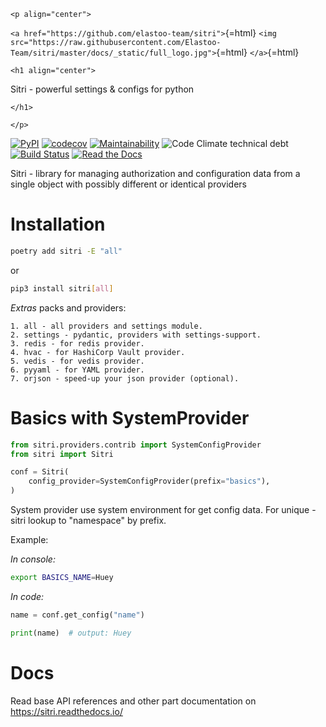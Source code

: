 ```{=html}
<p align="center">
```
`<a href="https://github.com/elastoo-team/sitri">`{=html}
`<img src="https://raw.githubusercontent.com/Elastoo-Team/sitri/master/docs/_static/full_logo.jpg">`{=html}
`</a>`{=html}
```{=html}
<h1 align="center">
```
Sitri - powerful settings & configs for python
```{=html}
</h1>
```
```{=html}
</p>
```
[![PyPI](https://img.shields.io/pypi/v/sitri)](https://pypi.org/project/sitri/)
[![codecov](https://codecov.io/gh/Elastoo-Team/sitri/branch/master/graph/badge.svg)](https://codecov.io/gh/elastoo-team/sitri)
[![Maintainability](https://api.codeclimate.com/v1/badges/625f1d869adbf4128f75/maintainability)](https://codeclimate.com/github/Elastoo-Team/sitri/maintainability)
![Code Climate technical
debt](https://img.shields.io/codeclimate/tech-debt/Elastoo-Team/sitri)
[![Build
Status](https://img.shields.io/endpoint.svg?url=https%3A%2F%2Factions-badge.atrox.dev%2FElastoo-Team%2Fsitri%2Fbadge&style=popout)](https://actions-badge.atrox.dev/Elastoo-Team/sitri/goto)
[![Read the
Docs](https://img.shields.io/readthedocs/sitri)](https://sitri.readthedocs.io)

Sitri - library for managing authorization and configuration data from a
single object with possibly different or identical providers

# Installation

``` bash
poetry add sitri -E "all"
```

or

``` bash
pip3 install sitri[all]
```

*Extras* packs and providers:

    1. all - all providers and settings module.
    2. settings - pydantic, providers with settings-support.
    3. redis - for redis provider.
    4. hvac - for HashiCorp Vault provider.
    5. vedis - for vedis provider.
    6. pyyaml - for YAML provider.
    7. orjson - speed-up your json provider (optional).

# Basics with SystemProvider

``` python
from sitri.providers.contrib import SystemConfigProvider
from sitri import Sitri

conf = Sitri(
    config_provider=SystemConfigProvider(prefix="basics"),
)
```

System provider use system environment for get config data. For unique -
sitri lookup to "namespace" by prefix.

Example:

*In console:*

``` bash
export BASICS_NAME=Huey
```

*In code:*

``` python
name = conf.get_config("name")

print(name)  # output: Huey
```

# Docs

Read base API references and other part documentation on
https://sitri.readthedocs.io/

